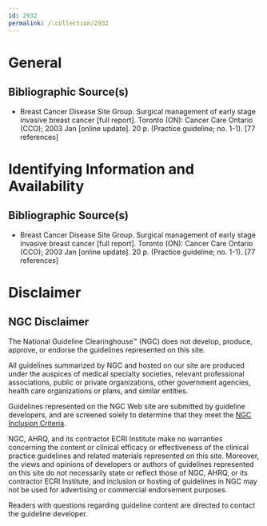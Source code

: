 ```yaml
---
id: 2932
permalink: /:collection/2932
---
```


# General

## Bibliographic Source(s)

- Breast Cancer Disease Site Group. Surgical management of early stage invasive breast cancer [full report]. Toronto (ON): Cancer Care Ontario (CCO); 2003 Jan [online update]. 20 p. (Practice guideline; no. 1-1). [77 references]

# Identifying Information and Availability

## Bibliographic Source(s)

- Breast Cancer Disease Site Group. Surgical management of early stage invasive breast cancer [full report]. Toronto (ON): Cancer Care Ontario (CCO); 2003 Jan [online update]. 20 p. (Practice guideline; no. 1-1). [77 references]

# Disclaimer

## NGC Disclaimer

The National Guideline Clearinghouse™ (NGC) does not develop, produce, approve, or endorse the guidelines represented on this site.

All guidelines summarized by NGC and hosted on our site are produced under the auspices of medical specialty societies, relevant professional associations, public or private organizations, other government agencies, health care organizations or plans, and similar entities.

Guidelines represented on the NGC Web site are submitted by guideline developers, and are screened solely to determine that they meet the [NGC Inclusion Criteria](/help-and-about/summaries/inclusion-criteria).

NGC, AHRQ, and its contractor ECRI Institute make no warranties concerning the content or clinical efficacy or effectiveness of the clinical practice guidelines and related materials represented on this site. Moreover, the views and opinions of developers or authors of guidelines represented on this site do not necessarily state or reflect those of NGC, AHRQ, or its contractor ECRI Institute, and inclusion or hosting of guidelines in NGC may not be used for advertising or commercial endorsement purposes.

Readers with questions regarding guideline content are directed to contact the guideline developer.

